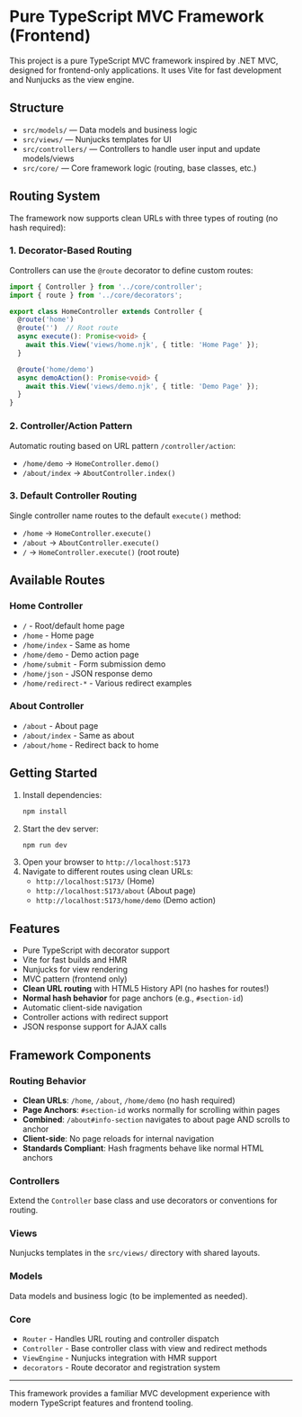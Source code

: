 # Pure TypeScript MVC Framework (Frontend)

This project is a pure TypeScript MVC framework inspired by .NET MVC, designed for frontend-only applications. It uses Vite for fast development and Nunjucks as the view engine.

## Structure
- `src/models/` — Data models and business logic
- `src/views/` — Nunjucks templates for UI
- `src/controllers/` — Controllers to handle user input and update models/views
- `src/core/` — Core framework logic (routing, base classes, etc.)

## Routing System

The framework now supports clean URLs with three types of routing (no hash required):

### 1. Decorator-Based Routing
Controllers can use the `@route` decorator to define custom routes:

```typescript
import { Controller } from '../core/controller';
import { route } from '../core/decorators';

export class HomeController extends Controller {
  @route('home')
  @route('')  // Root route
  async execute(): Promise<void> {
    await this.View('views/home.njk', { title: 'Home Page' });
  }

  @route('home/demo')
  async demoAction(): Promise<void> {
    await this.View('views/demo.njk', { title: 'Demo Page' });
  }
}
```

### 2. Controller/Action Pattern
Automatic routing based on URL pattern `/controller/action`:
- `/home/demo` → `HomeController.demo()`
- `/about/index` → `AboutController.index()`

### 3. Default Controller Routing
Single controller name routes to the default `execute()` method:
- `/home` → `HomeController.execute()`
- `/about` → `AboutController.execute()`
- `/` → `HomeController.execute()` (root route)

## Available Routes

### Home Controller
- `/` - Root/default home page
- `/home` - Home page
- `/home/index` - Same as home
- `/home/demo` - Demo action page
- `/home/submit` - Form submission demo
- `/home/json` - JSON response demo
- `/home/redirect-*` - Various redirect examples

### About Controller
- `/about` - About page
- `/about/index` - Same as about
- `/about/home` - Redirect back to home

## Getting Started
1. Install dependencies:
   ```sh
   npm install
   ```
2. Start the dev server:
   ```sh
   npm run dev
   ```
3. Open your browser to `http://localhost:5173`
4. Navigate to different routes using clean URLs:
   - `http://localhost:5173/` (Home)
   - `http://localhost:5173/about` (About page)
   - `http://localhost:5173/home/demo` (Demo action)

## Features
- Pure TypeScript with decorator support
- Vite for fast builds and HMR
- Nunjucks for view rendering
- MVC pattern (frontend only)
- **Clean URL routing** with HTML5 History API (no hashes for routes!)
- **Normal hash behavior** for page anchors (e.g., `#section-id`)
- Automatic client-side navigation
- Controller actions with redirect support
- JSON response support for AJAX calls

## Framework Components

### Routing Behavior
- **Clean URLs**: `/home`, `/about`, `/home/demo` (no hash required)
- **Page Anchors**: `#section-id` works normally for scrolling within pages
- **Combined**: `/about#info-section` navigates to about page AND scrolls to anchor
- **Client-side**: No page reloads for internal navigation
- **Standards Compliant**: Hash fragments behave like normal HTML anchors

### Controllers
Extend the `Controller` base class and use decorators or conventions for routing.

### Views
Nunjucks templates in the `src/views/` directory with shared layouts.

### Models
Data models and business logic (to be implemented as needed).

### Core
- `Router` - Handles URL routing and controller dispatch
- `Controller` - Base controller class with view and redirect methods
- `ViewEngine` - Nunjucks integration with HMR support
- `decorators` - Route decorator and registration system

---

This framework provides a familiar MVC development experience with modern TypeScript features and frontend tooling.

